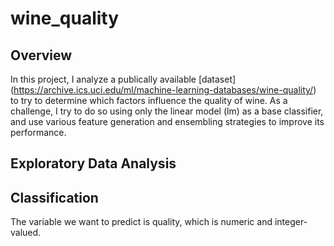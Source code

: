 # wine_quality

## Overview

In this project, I analyze a publically available [dataset] (https://archive.ics.uci.edu/ml/machine-learning-databases/wine-quality/) to try to determine which factors influence the quality of wine. As a challenge, I try to do so using only the linear model (lm) as a base classifier, and use various feature generation and ensembling strategies to improve its performance.

## Exploratory Data Analysis

## Classification

The variable we want to predict is quality, which is numeric and integer-valued.

